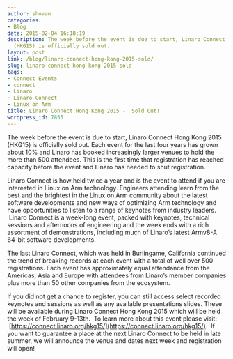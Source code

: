 ```yaml
---
author: shovan
categories:
- Blog
date: 2015-02-04 16:18:19
description: The week before the event is due to start, Linaro Connect Hong Kong 2015
  (HKG15) is officially sold out.
layout: post
link: /blog/linaro-connect-hong-kong-2015-sold/
slug: linaro-connect-hong-kong-2015-sold
tags:
- Connect Events
- connect
- Linaro
- Linaro Connect
- Linux on Arm
title: Linaro Connect Hong Kong 2015 -  Sold Out!
wordpress_id: 7855
---
```


The week before the event is due to start, Linaro Connect Hong Kong 2015 (HKG15) is officially sold out. Each event for the last four years has grown about 10% and Linaro has booked increasingly larger venues to hold the more than 500 attendees. This is the first time that registration has reached capacity before the event and Linaro has needed to shut registration.

Linaro Connect is how held twice a year and is the event to attend if you are interested in Linux on Arm technology. Engineers attending learn from the best and the brightest in the Linux on Arm community about the latest software developments and new ways of optimizing Arm technology and have opportunities to listen to a range of keynotes from industry leaders.  Linaro Connect is a week-long event, packed with keynotes, technical sessions and afternoons of engineering and the week ends with a rich assortment of demonstrations, including much of Linaro’s latest Armv8-A 64-bit software developments.

The last Linaro Connect, which was held in Burlingame, California continued the trend of breaking records at each event with a total of well over 500 registrations. Each event has approximately equal attendance from the Americas, Asia and Europe with attendees from Linaro’s member companies plus more than 50 other companies from the ecosystem.

If you did not get a chance to register, you can still access select recorded keynotes and sessions as well as any available presentations slides. These will be available during Linaro Connect Hong Kong 2015 which will be held the week of February 9-13th.  To learn more about this event please visit:  [https://connect.linaro.org/hkg15/](https://connect.linaro.org/hkg15/).  If you want to guarantee a place at the next Linaro Connect to be held in late summer, we will announce the venue and dates next week and registration will open!
